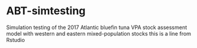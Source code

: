 # ABT-simtesting
Simulation testing of the 2017 Atlantic bluefin tuna VPA stock assessment model with western and eastern mixed-population stocks
this is a line from Rstudio